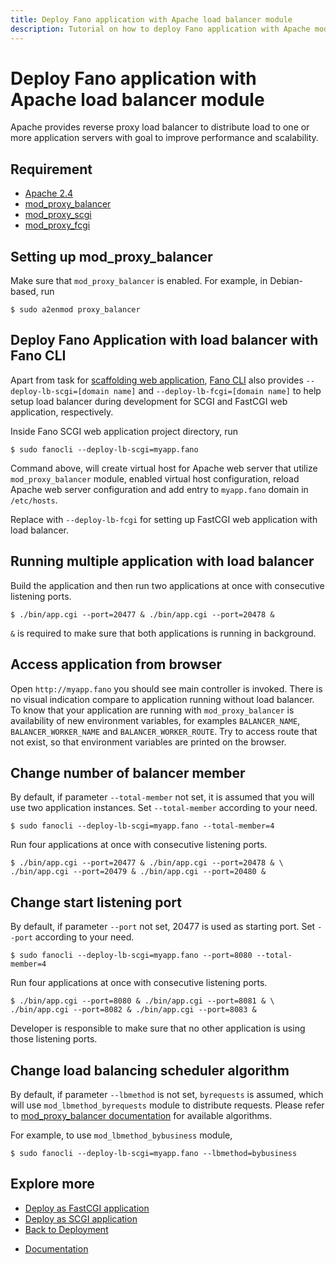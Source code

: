 ```yaml
---
title: Deploy Fano application with Apache load balancer module
description: Tutorial on how to deploy Fano application with Apache mod_proxy_balancer.
---
```


<h1 class="major">Deploy Fano application with Apache load balancer module</h1>

Apache provides reverse proxy load balancer to distribute load to one or more application servers with goal to improve performance and scalability.

## Requirement

- [Apache 2.4](http://httpd.apache.org/docs/2.4/)
- [mod_proxy_balancer](https://httpd.apache.org/docs/2.4/mod/mod_proxy_balancer.html)
- [mod_proxy_scgi](https://httpd.apache.org/docs/2.4/mod/mod_proxy_scgi.html)
- [mod_proxy_fcgi](https://httpd.apache.org/docs/2.4/mod/mod_proxy_fcgi.html)

## Setting up mod_proxy_balancer

Make sure that `mod_proxy_balancer` is enabled. For example, in Debian-based, run

```
$ sudo a2enmod proxy_balancer
```

## Deploy Fano Application with load balancer with Fano CLI

Apart from task for [scaffolding web application](/scaffolding-with-fano-cli),
[Fano CLI](https://github.com/fanoframework/fano-cli) also provides `--deploy-lb-scgi=[domain name]` and `--deploy-lb-fcgi=[domain name]` to help setup load balancer during development for SCGI and FastCGI web application, respectively.

Inside Fano SCGI web application project directory, run

```
$ sudo fanocli --deploy-lb-scgi=myapp.fano
```

Command above, will create virtual host for Apache web server that utilize `mod_proxy_balancer` module, enabled virtual host configuration, reload Apache web server configuration and add entry to `myapp.fano` domain in `/etc/hosts`.

Replace with `--deploy-lb-fcgi` for setting up FastCGI web application with load balancer.

## Running multiple application with load balancer

Build the application and then run two applications at once with consecutive listening ports.

```
$ ./bin/app.cgi --port=20477 & ./bin/app.cgi --port=20478 &
```

`&` is required to make sure that both applications is running in background.

## Access application from browser

Open `http://myapp.fano` you should see main controller is invoked. There is no visual indication compare to application running without load balancer. To know that your application are running with `mod_proxy_balancer` is availability of new environment variables, for examples `BALANCER_NAME`, `BALANCER_WORKER_NAME` and `BALANCER_WORKER_ROUTE`. Try to access route that not exist, so that environment variables are printed on the browser.

## Change number of balancer member

By default, if parameter `--total-member` not set, it is assumed that you will use two application instances. Set `--total-member` according to your need.

```
$ sudo fanocli --deploy-lb-scgi=myapp.fano --total-member=4
```

Run four applications at once with consecutive listening ports.

```
$ ./bin/app.cgi --port=20477 & ./bin/app.cgi --port=20478 & \
./bin/app.cgi --port=20479 & ./bin/app.cgi --port=20480 &
```

## Change start listening port

By default, if parameter `--port` not set, 20477 is used as starting port. Set `--port` according to your need.

```
$ sudo fanocli --deploy-lb-scgi=myapp.fano --port=8080 --total-member=4
```

Run four applications at once with consecutive listening ports.

```
$ ./bin/app.cgi --port=8080 & ./bin/app.cgi --port=8081 & \
./bin/app.cgi --port=8082 & ./bin/app.cgi --port=8083 &
```

Developer is responsible to make sure that no other application is using those listening ports.

## Change load balancing scheduler algorithm

By default, if parameter `--lbmethod` is not set, `byrequests` is assumed, which will use `mod_lbmethod_byrequests` module to distribute requests. Please refer to [mod_proxy_balancer documentation](https://httpd.apache.org/docs/2.4/mod/mod_proxy_balancer.html) for available algorithms.

For example, to use `mod_lbmethod_bybusiness` module,

```
$ sudo fanocli --deploy-lb-scgi=myapp.fano --lbmethod=bybusiness
```

## Explore more

- [Deploy as FastCGI application](/deployment/fastcgi)
- [Deploy as SCGI application](/deployment/scgi)
- [Back to Deployment](/deployment)

<ul class="actions">
    <li><a href="/documentation" class="button">Documentation</a></li>
</ul>
